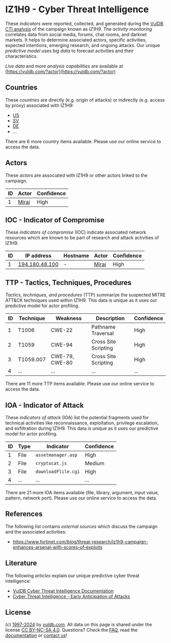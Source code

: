 # IZ1H9 - Cyber Threat Intelligence

These _indicators_ were reported, collected, and generated during the [VulDB CTI analysis](https://vuldb.com/?kb.cti) of the campaign known as _IZ1H9_. The _activity monitoring_ correlates data from social media, forums, chat rooms, and darknet markets. It helps to determine associated actors, specific activities, expected intentions, emerging research, and ongoing attacks. Our unique _predictive model_ uses _big data_ to forecast activities and their characteristics.

_Live data_ and more _analysis capabilities_ are available at [https://vuldb.com/?actor](https://vuldb.com/?actor)

## Countries

These _countries_ are directly (e.g. origin of attacks) or indirectly (e.g. access by proxy) associated with IZ1H9:

* [US](https://vuldb.com/?country.us)
* [SV](https://vuldb.com/?country.sv)
* [DE](https://vuldb.com/?country.de)
* ...

There are 6 more country items available. Please use our online service to access the data.

## Actors

These _actors_ are associated with IZ1H9 or other actors linked to the campaign.

ID | Actor | Confidence
-- | ----- | ----------
1 | [Mirai](https://vuldb.com/?actor.mirai) | High

## IOC - Indicator of Compromise

These _indicators of compromise_ (IOC) indicate associated network resources which are known to be part of research and attack activities of IZ1H9.

ID | IP address | Hostname | Actor | Confidence
-- | ---------- | -------- | ----- | ----------
1 | [194.180.48.100](https://vuldb.com/?ip.194.180.48.100) | - | [Mirai](https://vuldb.com/?actor.mirai) | High

## TTP - Tactics, Techniques, Procedures

_Tactics, techniques, and procedures_ (TTP) summarize the suspected MITRE ATT&CK techniques used within IZ1H9. This data is unique as it uses our predictive model for actor profiling.

ID | Technique | Weakness | Description | Confidence
-- | --------- | -------- | ----------- | ----------
1 | T1006 | CWE-22 | Pathname Traversal | High
2 | T1059 | CWE-94 | Cross Site Scripting | High
3 | T1059.007 | CWE-79, CWE-80 | Cross Site Scripting | High
4 | ... | ... | ... | ...

There are 11 more TTP items available. Please use our online service to access the data.

## IOA - Indicator of Attack

These _indicators of attack_ (IOA) list the potential fragments used for technical activities like reconnaissance, exploitation, privilege escalation, and exfiltration during IZ1H9. This data is unique as it uses our predictive model for actor profiling.

ID | Type | Indicator | Confidence
-- | ---- | --------- | ----------
1 | File | `assetmanager.asp` | High
2 | File | `cryptocat.js` | Medium
3 | File | `downloadFlile.cgi` | High
4 | ... | ... | ...

There are 21 more IOA items available (file, library, argument, input value, pattern, network port). Please use our online service to access the data.

## References

The following list contains _external sources_ which discuss the campaign and the associated activities:

* https://www.fortinet.com/blog/threat-research/Iz1h9-campaign-enhances-arsenal-with-scores-of-exploits

## Literature

The following _articles_ explain our unique predictive cyber threat intelligence:

* [VulDB Cyber Threat Intelligence Documentation](https://vuldb.com/?kb.cti)
* [Cyber Threat Intelligence - Early Anticipation of Attacks](https://www.scip.ch/en/?labs.20201022)

## License

(c) [1997-2024](https://vuldb.com/?kb.changelog) by [vuldb.com](https://vuldb.com/?kb.about). All data on this page is shared under the license [CC BY-NC-SA 4.0](https://creativecommons.org/licenses/by-nc-sa/4.0/). Questions? Check the [FAQ](https://vuldb.com/?kb.faq), read the [documentation](https://vuldb.com/?kb) or [contact us](https://vuldb.com/?contact)!
